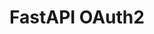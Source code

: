 ---
layout: home
sidebar: false

title: FastAPI OAuth2
titleTemplate: OAuth2 authentication with support for several identity providers

hero:
  name: FastAPI OAuth2
  text: OAuth2 has never been that simple
  tagline: Easy to integrate OAuth2 authentication with support for several identity providers.
  image:
    src: /logo.png
    alt: PySnippet
  actions:
    - theme: brand
      text: Get Started
      link: /integration/
    - theme: alt
      text: View on GitHub
      link: https://github.com/pysnippet/fastapi-oauth2

features:
  - icon: 🛠️
    title: Free and open source
    details: Enjoy the freedom of our OSS project, giving you full access to its source code and allowing you to contribute to its development.
  - icon: 🧩
    title: Easy to integrate
    details: Incorporate FastAPI OAuth2 into your existing projects with its straightforward integration process, saving you time.
  - icon: ⚡
    title: Compatible with FastAPI 0.68.1+
    details: The package is fully compatible with FastAPI v0.68.1 and above, ensuring smooth operation and integration with your application.
---